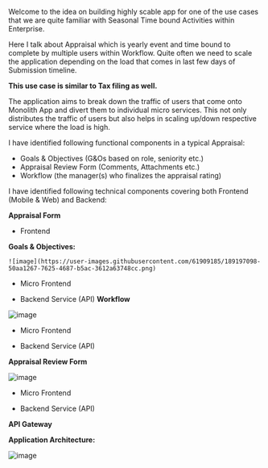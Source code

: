 Welcome to the idea on building highly scable app for one of the use cases that we are quite familiar with Seasonal Time bound Activities within Enterprise.


Here I talk about Appraisal which is yearly event and time bound to complete by multiple users within Workflow.
Quite often we need to scale the application depending on the load that comes in last few days of Submission timeline.

<b>This use case is similar to Tax filing as well.</b>


The application aims to break down the traffic of users that come onto Monolith App and divert them to individual micro services.
This not only distributes the traffic of users but also helps in scaling up/down respective service where the load is high.


I have identified following functional components in a typical Appraisal:
- Goals & Objectives (G&Os based on role, seniority etc.)
- Appraisal Review Form (Comments, Attachments etc.)
- Workflow (the manager(s) who finalizes the appraisal rating)

I have identified following technical components covering both Frontend (Mobile & Web) and Backend:

**Appraisal Form**

  - Frontend
  
**Goals & Objectives:**

    ![image](https://user-images.githubusercontent.com/61909185/189197098-50aa1267-7625-4687-b5ac-3612a63748cc.png)

  - Micro Frontend

  - Backend Service (API)
**Workflow**

   ![image](https://user-images.githubusercontent.com/61909185/189194838-05042669-795c-4717-ac8a-d1a79943d63f.png)
    
  - Micro Frontend
  
  - Backend Service (API)

**Appraisal Review Form**

   ![image](https://user-images.githubusercontent.com/61909185/189197187-2b48371b-486b-4141-b861-9c3e1daa725c.png)

  - Micro Frontend
  
  - Backend Service (API)

**API Gateway**





**Application Architecture:**
    
   ![image](https://user-images.githubusercontent.com/61909185/189197558-69cd5b2d-9f30-4d39-9b14-b30e3e4f8e3a.png)





